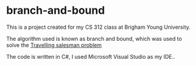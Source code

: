 # branch-and-bound

This is a project created for my CS 312 class at Brigham Young University.<br>

The algorithm used is known as branch and bound, which was used to solve the <a href="https://en.wikipedia.org/wiki/Travelling_salesman_problem"> Travelling salesman problem</a><br>

The code is written in C#, I used Microsoft Visual Studio as my IDE..<br>

